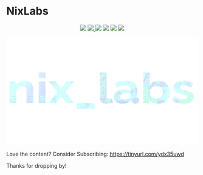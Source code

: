 # NixLabs

<p align="center">
  <img src="https://img.shields.io/badge/MAINTAINED-YES-green?style=for-the-badge">
  <a href="https://www.codacy.com/manual/VaughnValle/nixlabs?utm_source=github.com&amp;utm_medium=referral&amp;utm_content=VaughnValle/nixlabs&amp;utm_campaign=Badge_Grade"><img src="https://img.shields.io/badge/CODE_QUALITY-A-brightgreen?style=for-the-badge"/>
  </a>
  <img src="https://img.shields.io/badge/LICENSE-MIT-blue?style=for-the-badge">
  <img src="https://img.shields.io/badge/LINUX-YES-yellow?style=for-the-badge">
  <img src="https://img.shields.io/badge/WINDOWS-NO-orange?style=for-the-badge">
  <img src="https://img.shields.io/badge/MAC-NO-blueviolet?style=for-the-badge">
</p>

![alt text](https://raw.githubusercontent.com/VaughnValle/nixlabs/master/images/ivy.png "Preview")

Love the content? Consider Subscribing: <https://tinyurl.com/ydx35uwd>

Thanks for dropping by!
